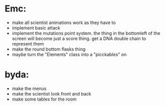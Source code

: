 # Emc:
- make all scientist animations work as they have to
- implement basic attack
- implement the mutations point system. the thing in the bottomleft of the screen will become just a score thing. get a DNA double chain to represent them
- make the round bottom flasks thing
- maybe turn the "Elements" class into a "picckables" on

# byda:
- make the menus
- make the scientist look front and back
- make some tables for the room
